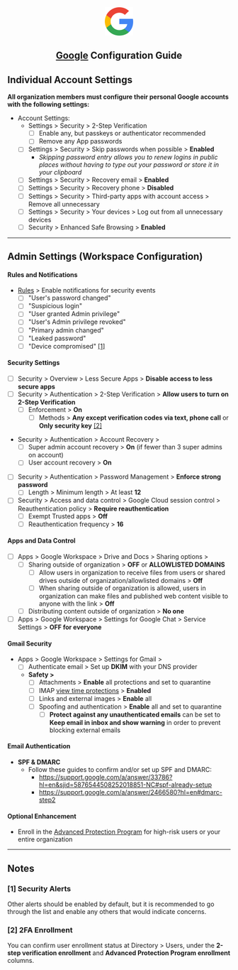 <div align="center">
  <img src="../../../images/guides/google.svg" alt="Google Logo" width="64" height="64">
  <h2><a href="https://workspace.google.com/" target="_blank" rel="noopener noreferrer">Google</a> Configuration Guide</h2>
</div>

## Individual Account Settings

**All organization members must configure their personal Google accounts with the following settings:**

- Account Settings:
    - Settings > Security > 2-Step Verification
        - [ ]  Enable any, but passkeys or authenticator recommended
        - [ ]  Remove any App passwords
    - [ ]  Settings > Security > Skip passwords when possible > **Enabled**
        - *Skipping password entry allows you to renew logins in public places without having to type out your password or store it in your clipboard*
    - [ ]  Settings > Security > Recovery email > **Enabled**
    - [ ]  Settings > Security > Recovery phone > **Disabled**
    - [ ]  Settings > Security > Third-party apps with account access > Remove all unnecessary
    - [ ]  Settings > Security > Your devices > Log out from all unnecessary devices
    - [ ]  Security > Enhanced Safe Browsing > **Enabled**

---

## Admin Settings (Workspace Configuration)

#### Rules and Notifications
- [Rules](https://admin.google.com/ac/ax) > Enable notifications for security events
    - [ ]  "User's password changed"
    - [ ]  "Suspicious login"
    - [ ]  "User granted Admin privilege"
    - [ ]  "User's Admin privilege revoked"
    - [ ]  "Primary admin changed"
    - [ ]  "Leaked password"
    - [ ]  "Device compromised" [[1]](#security-alerts)

#### Security Settings
- [ ]  Security > Overview > Less Secure Apps > **Disable access to less secure apps**
- [ ]  Security > Authentication > 2-Step Verification > **Allow users to turn on 2-Step Verification**
    - [ ]  Enforcement > **On**
        - [ ]  Methods > **Any except verification codes via text, phone call** or **Only security key** [[2]](#2fa-enrollment)
- Security > Authentication > Account Recovery >
    - [ ]  Super admin account recovery > **On** (if fewer than 3 super admins on account)
    - [ ]  User account recovery > **On**
- [ ]  Security > Authentication > Password Management > **Enforce strong password**
    - [ ]  Length > Minimum length > At least **12**
- [ ]  Security > Access and data control > Google Cloud session control > Reauthentication policy > **Require reauthentication**
    - [ ]  Exempt Trusted apps > **Off**
    - [ ]  Reauthentication frequency > **16**

#### Apps and Data Control
- [ ]  Apps > Google Workspace > Drive and Docs > Sharing options >
    - [ ]  Sharing outside of organization > **OFF** or **ALLOWLISTED DOMAINS**
        - [ ]  Allow users in organization to receive files from users or shared drives outside of organization/allowlisted domains > **Off**
        - [ ]  When sharing outside of organization is allowed, users in organization can make files and published web content visible to anyone with the link > **Off**
    - [ ]  Distributing content outside of organization > **No one**
- [ ]  Apps > Google Workspace > Settings for Google Chat > Service Settings > **OFF for everyone**

#### Gmail Security
- Apps > Google Workspace > Settings for Gmail >
    - [ ]  Authenticate email > Set up **DKIM** with your DNS provider
    - **Safety >**
        - [ ]  Attachments > **Enable** all protections and set to quarantine
        - [ ]  IMAP [view time protections](https://support.google.com/a/answer/10036904?sjid=9191352966703497335-NC) > **Enabled**
        - [ ]  Links and external images > **Enable** all
        - [ ]  Spoofing and authentication > **Enable** all and set to quarantine
            - [ ]  **Protect against any unauthenticated emails** can be set to **Keep email in inbox and show warning** in order to prevent blocking external emails

#### Email Authentication
- **SPF & DMARC**
    - Follow these guides to confirm and/or set up SPF and DMARC:
        - https://support.google.com/a/answer/33786?hl=en&sjid=5876544508252018851-NC#spf-already-setup
        - https://support.google.com/a/answer/2466580?hl=en#dmarc-step2

#### Optional Enhancement
- Enroll in the [Advanced Protection Program](https://landing.google.com/advancedprotection/) for high-risk users or your entire organization

---

## Notes

### <a id="security-alerts"></a>[1] Security Alerts
Other alerts should be enabled by default, but it is recommended to go through the list and enable any others that would indicate concerns.

### <a id="2fa-enrollment"></a>[2] 2FA Enrollment
You can confirm user enrollment status at Directory > Users, under the **2-step verification enrollment** and **Advanced Protection Program enrollment** columns.
